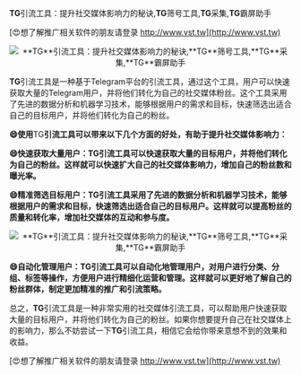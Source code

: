 **TG**引流工具：提升社交媒体影响力的秘诀,**TG**筛号工具,**TG**采集,**TG**霸屏助手

[😍想了解推广相关软件的朋友请登录 http://www.vst.tw](http://www.vst.tw)

 <center><img src="https://vst.tw/MP4/tuiguang/png/0.png" alt="**TG**引流工具：提升社交媒体影响力的秘诀,**TG**筛号工具,**TG**采集,**TG**霸屏助手"></center>

**TG**引流工具是一种基于Telegram平台的引流工具，通过这个工具，用户可以快速获取大量的Telegram用户，并将他们转化为自己的社交媒体粉丝。这个工具采用了先进的数据分析和机器学习技术，能够根据用户的需求和目标，快速筛选出适合自己的目标用户，并将他们转化为自己的粉丝。

**😄使用**TG**引流工具可以带来以下几个方面的好处，有助于提升社交媒体影响力：**

**😄快速获取大量用户：**TG**引流工具可以快速获取大量的目标用户，并将他们转化为自己的粉丝。这样就可以快速扩大自己的社交媒体影响力，增加自己的粉丝数和曝光率。**

**😄精准筛选目标用户：**TG**引流工具采用了先进的数据分析和机器学习技术，能够根据用户的需求和目标，快速筛选出适合自己的目标用户。这样就可以提高粉丝的质量和转化率，增加社交媒体的互动和参与度。**

 <center><img src="https://vst.tw/MP4/tuiguang/png/2.png" alt="**TG**引流工具：提升社交媒体影响力的秘诀,**TG**筛号工具,**TG**采集,**TG**霸屏助手"></center>

**😄自动化管理用户：**TG**引流工具可以自动化地管理用户，对用户进行分类、分组、标签等操作，方便用户进行精细化运营和管理。这样就可以更好地了解自己的粉丝群体，制定更加精准的推广和引流策略。**

总之，**TG**引流工具是一种非常实用的社交媒体引流工具，可以帮助用户快速获取大量的目标用户，并将他们转化为自己的粉丝。如果你想要提升自己在社交媒体上的影响力，那么不妨尝试一下**TG**引流工具，相信它会给你带来意想不到的效果和收益。

[😍想了解推广相关软件的朋友请登录 http://www.vst.tw](http://www.vst.tw)



